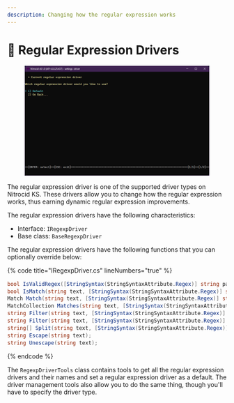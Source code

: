 ```yaml
---
description: Changing how the regular expression works
---
```


# 🔌 Regular Expression Drivers

<figure><img src="../../../../.gitbook/assets/127-inner.png" alt=""><figcaption></figcaption></figure>

The regular expression driver is one of the supported driver types on Nitrocid KS. These drivers allow you to change how the regular expression works, thus earning dynamic regular expression improvements.

The regular expression drivers have the following characteristics:

* Interface: `IRegexpDriver`
* Base class: `BaseRegexpDriver`

The regular expression drivers have the following functions that you can optionally override below:

{% code title="IRegexpDriver.cs" lineNumbers="true" %}
```csharp
bool IsValidRegex([StringSyntax(StringSyntaxAttribute.Regex)] string pattern);
bool IsMatch(string text, [StringSyntax(StringSyntaxAttribute.Regex)] string pattern);
Match Match(string text, [StringSyntax(StringSyntaxAttribute.Regex)] string pattern);
MatchCollection Matches(string text, [StringSyntax(StringSyntaxAttribute.Regex)] string pattern);
string Filter(string text, [StringSyntax(StringSyntaxAttribute.Regex)] string pattern);
string Filter(string text, [StringSyntax(StringSyntaxAttribute.Regex)] string pattern, string replaceWith);
string[] Split(string text, [StringSyntax(StringSyntaxAttribute.Regex)] string pattern);
string Escape(string text);
string Unescape(string text);
```
{% endcode %}

The `RegexpDriverTools` class contains tools to get all the regular expression drivers and their names and set a regular expression driver as a default. The driver management tools also allow you to do the same thing, though you'll have to specify the driver type.
